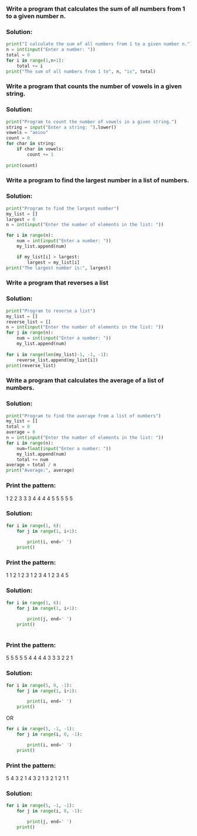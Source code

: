 
### Write a program that calculates the sum of all numbers from 1 to a given number n.
### Solution:
```python
print("I calculate the sum of all numbers from 1 to a given number n.")
n = int(input("Enter a number: "))
total = 0
for i in range(1,n+1):
    total += i
print("The sum of all numbers from 1 to", n, "is", total)
```
### Write a program that counts the number of vowels in a given string.
### Solution:
```python
print("Program to count the number of vowels in a given string.")
string = input("Enter a string: ").lower()
vowels = "aeiou"
count = 0
for char in string:
    if char in vowels:
        count += 1
    
print(count)    
```
### Write a program to find the largest number in a list of numbers.
### Solution:
```python
print("Program to find the largest number")
my_list = []
largest = 0
n = int(input("Enter the number of elements in the list: "))

for i in range(n):
    num = int(input("Enter a number: "))
    my_list.append(num)

    if my_list[i] > largest:
        largest = my_list[i]
print("The largest number is:", largest)
```
### Write a program that reverses a list
### Solution:
```python
print("Program to reverse a list")
my_list = []
reverse_list = []
n = int(input("Enter the number of elements in the list: "))
for j in range(n):
    num = int(input("Enter a number: "))
    my_list.append(num)
    
for i in range(len(my_list)-1, -1, -1):
    reverse_list.append(my_list[i])
print(reverse_list)
```
### Write a program that calculates the average of a list of numbers.
### Solution:
```python
print("Program to find the average from a list of numbers")
my_list = []
total = 0
average = 0
n = int(input("Enter the number of elements in the list: "))
for i in range(n):
    num=float(input("Enter a number: "))
    my_list.append(num)
    total += num
average = total / n
print("Average:", average)
```
### Print the pattern:
1
2 2
3 3 3
4 4 4 4
5 5 5 5 5
### Solution:
```python
for i in range(1, 6):
    for j in range(1, i+1):
        
        print(i, end=' ')
    print()
 ```
### Print the pattern:
1
1 2
1 2 3
1 2 3 4
1 2 3 4 5
### Solution:
```python
for i in range(1, 6):
    for j in range(1, i+1):
        
        print(j, end=' ')
    print()
       
 ```
### Print the pattern:
5 5 5 5 5
4 4 4 4
3 3 3 
2 2 
1
### Solution:
```python
for i in range(5, 0, -1):
    for j in range(1, i+1):

        print(i, end=' ')
    print()    
 ```
OR
``` python
for i in range(5, -1, -1):
    for j in range(i, 0, -1):

        print(i, end=' ')
    print()
```
### Print the pattern:
5 4 3 2 1
4 3 2 1
3 2 1 
2 1 
1
### Solution:
```python
for i in range(5, -1, -1):
    for j in range(i, 0, -1):

        print(j, end=' ')
    print()
```
